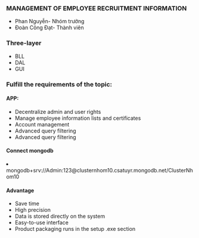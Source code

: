 

<h3>MANAGEMENT OF EMPLOYEE RECRUITMENT INFORMATION</h3>
<ul>
   <li>Phan Nguyễn- Nhóm trưởng</li>
  <li>Đoàn Công Đạt- Thành viên </li>
</ul>
<h3>Three-layer</h3>
<ul>
  <li>BLL</li>
   <li>DAL</li>
   <li>GUI</li>
</ul>
<h3>Fulfill the requirements of the topic:</h3>
  <h4>APP:</h4>
  <ul>
   <li>Decentralize admin and user rights</li>
    <li>Manage employee information lists and certificates</li>
    <li>Account management</li>
    <li>Advanced query filtering</li>
    <li>Advanced query filtering</li>
  </ul>
  <h4>Connect mongodb </h4>
 <li>mongodb+srv://Admin:123@clusternhom10.csatuyr.mongodb.net/ClusterNhom10</li> 
<h4>Advantage</h4>
<ul>
  <li>Save time</li>
  <li>High precision</li>
  <li>Data is stored directly on the system</li>
  <li>Easy-to-use interface</li>
   <li>Product packaging runs in the setup .exe section</li>
</ul>
